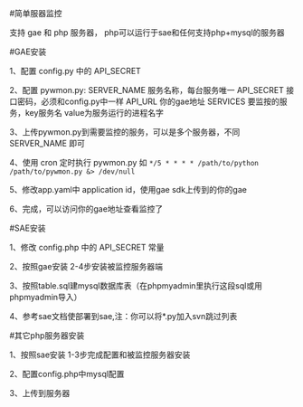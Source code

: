 #简单服器监控

支持 gae 和 php 服务器， php可以运行于sae和任何支持php+mysql的服务器

#GAE安装

1、配置 config.py 中的 API_SECRET

2、配置 pywmon.py:
    SERVER_NAME 服务名称，每台服务唯一
    API_SECRET 接口密码，必须和config.py中一样
    API_URL 你的gae地址
    SERVICES 要监按的服务，key服务名 value为服务运行的进程名字

3、上传pywmon.py到需要监控的服务，可以是多个服务器，不同 SERVER_NAME 即可

4、使用 cron 定时执行 pywmon.py 如 `*/5 * * * * /path/to/python /path/to/pywmon.py &> /dev/null`

5、修改app.yaml中 application id，使用gae sdk上传到的你的gae

6、完成，可以访问你的gae地址查看监控了

#SAE安装

1、修改 config.php 中的 API_SECRET 常量

2、按照gae安装 2-4步安装被监控服务器端

3、按照table.sql建mysql数据库表（在phpmyadmin里执行这段sql或用phpmyadmin导入）

4、参考sae文档使部署到sae,注：你可以将*.py加入svn跳过列表

#其它php服务器安装

1、按照sae安装 1-3步完成配置和被监控服务器安装

2、配置config.php中mysql配置

3、上传到服务器
